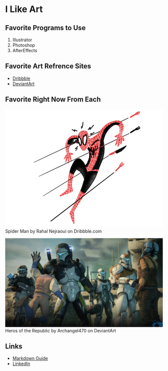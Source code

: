 # I Like Art

## Favorite Programs to Use 
1. Illustrator
2. Photoshop
3. AfterEffects

## Favorite Art Refrence Sites
* [Dribbble](https://dribbble.com/)
* [DeviantArt](https://www.deviantart.com/)

## Favorite Right Now From Each
![Spider-Man by Rahal Nejraoui on Dribbble.com](https://github.com/nmahlberg/pagespractice/blob/master/spiderman.png)
Spider Man by Rahal Nejraoui on Dribbble.com



![](https://github.com/nmahlberg/pagespractice/blob/master/herosoftherepublic.jpg)
Heros of the Republic by Archangel470 on DeviantArt

## Links
* [Markdown Guide](https://github.com/adam-p/markdown-here/wiki/Markdown-Cheatsheet#images)
* [LinkedIn](https://www.linkedin.com/in/noah-mahlberg/)


